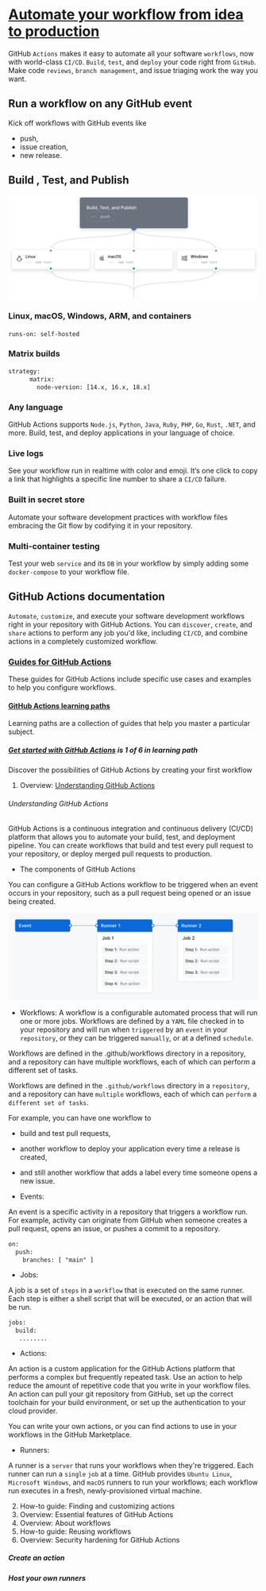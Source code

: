 # [Automate your workflow from idea to production](https://github.com/features/actions)

GitHub `Actions` makes it easy to automate all your software `workflows`, now with world-class `CI/CD`. `Build`, `test`, and `deploy` your code right from `GitHub`. Make code `reviews`, `branch management`, and issue triaging work the way you want.

## Run a workflow on any GitHub event

Kick off workflows with GitHub events like

- push,
- issue creation,
- new release.


## Build , Test, and Publish
![architecture](../images//actions-workflow.svg)

### Linux, macOS, Windows, ARM, and containers

`runs-on: self-hosted`

### Matrix builds

```
strategy:
      matrix:
        node-version: [14.x, 16.x, 18.x]
```

### Any language

GitHub Actions supports `Node.js`, `Python`, `Java`, `Ruby`, `PHP`, `Go`, `Rust`, `.NET`, and more. Build, test, and deploy applications in your language of choice.


### Live logs

See your workflow run in realtime with color and emoji. It’s one click to copy a link that highlights a specific line number to share a `CI/CD` failure.

### Built in secret store

Automate your software development practices with workflow files embracing the Git flow by codifying it in your repository.


### Multi-container testing
Test your web `service` and its `DB` in your workflow by simply adding some `docker-compose` to your workflow file.


## GitHub Actions documentation

`Automate`, `customize`, and execute your software development workflows right in your repository with GitHub Actions. You can `discover`, `create`, and `share` actions to perform any job you'd like, including `CI/CD`, and combine actions in a completely customized workflow.


### [Guides for GitHub Actions](https://docs.github.com/en/actions/guides)

These guides for GitHub Actions include specific use cases and examples to help you configure workflows.

#### [GitHub Actions learning paths](https://docs.github.com/en/actions/guides#learning-paths)

Learning paths are a collection of guides that help you master a particular subject.


##### [Get started with GitHub Actions](https://docs.github.com/en/actions/guides#get-started-with-github-actions-1) is 1 of 6 in learning path

Discover the possibilities of GitHub Actions by creating your first workflow

1. Overview: [Understanding GitHub Actions](https://docs.github.com/en/actions/learn-github-actions/understanding-github-actions?learn=getting_started&learnProduct=actions)

 ###### Understanding GitHub Actions

GitHub Actions is a continuous integration and continuous delivery (CI/CD) platform that allows you to automate your build, test, and deployment pipeline. You can create workflows that build and test every pull request to your repository, or deploy merged pull requests to production.

- The components of GitHub Actions

You can configure a GitHub Actions workflow to be triggered when an event occurs in your repository, such as a pull request being opened or an issue being created.

![workflow](../images//overview-actions-simple.webp)

- Workflows: A workflow is a configurable automated process that will run one or more jobs. Workflows are defined by a `YAML` file checked in to your repository and will run when `triggered` by an `event` in your `repository`, or they can be triggered `manually`, or at a defined `schedule`.

Workflows are defined in the .github/workflows directory in a repository, and a repository can have multiple workflows, each of which can perform a different set of tasks.

Workflows are defined in the `.github/workflows` directory in a `repository`, and a repository can have `multiple` workflows, each of which can `perform` a `different set of tasks`.

For example, you can have one workflow to 

- build and test pull requests, 
- another workflow to deploy your application every time a release is created,
-  and still another workflow that adds a label every time someone opens a new issue.


- Events: 

An event is a specific activity in a repository that triggers a workflow run. For example, activity can originate from GitHub when someone creates a pull request, opens an issue, or pushes a commit to a repository. 
```
on:
  push:
    branches: [ "main" ]
```


- Jobs: 

A job is a set of `steps` in a `workflow` that is executed on the same runner.
Each step is either a shell script that will be executed, or an action that will be run. 

```
jobs:
  build:
   ........
```

- Actions:

An action is a custom application for the GitHub Actions platform that performs a complex but frequently repeated task. Use an action to help reduce the amount of repetitive code that you write in your workflow files. An action can pull your git repository from GitHub, set up the correct toolchain for your build environment, or set up the authentication to your cloud provider.

You can write your own actions, or you can find actions to use in your workflows in the GitHub Marketplace.


- Runners: 

A runner is a `server` that runs your workflows when they're triggered. Each runner can run a `single` `job` at a time. GitHub provides `Ubuntu Linux`, `Microsoft Windows`, and `macOS` runners to run your workflows; each workflow run executes in a fresh, newly-provisioned virtual machine.

2. How-to guide: Finding and customizing actions
3. Overview: Essential features of GitHub Actions
4. Overview: About workflows
5. How-to guide: Reusing workflows
6. Overview: Security hardening for GitHub Actions

##### Create an action


##### Host your own runners